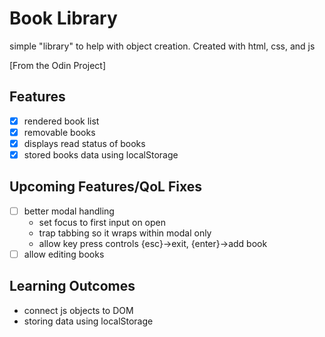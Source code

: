 # Book Library

simple "library" to help with object creation. Created with html, css, and js

[From the Odin Project]

## Features

- [x] rendered book list
- [x] removable books
- [x] displays read status of books
- [x] stored books data using localStorage

## Upcoming Features/QoL Fixes

- [ ] better modal handling
    - set focus to first input on open
    - trap tabbing so it wraps within modal only
    - allow key press controls {esc}->exit, {enter}->add book
- [ ] allow editing books

## Learning Outcomes

- connect js objects to DOM
- storing data using localStorage
